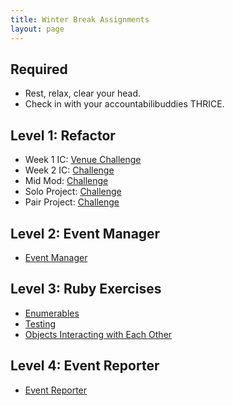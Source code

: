 ```yaml
---
title: Winter Break Assignments
layout: page
---
```


## Required
* Rest, relax, clear your head.
* Check in with your accountabilibuddies THRICE.

## Level 1: Refactor
* Week 1 IC: [Venue Challenge](XYZ)
* Week 2 IC: [Challenge](XYZ)
* Mid Mod: [Challenge](XYZ)
* Solo Project: [Challenge](XYZ)
* Pair Project: [Challenge](XYZ)

## Level 2: Event Manager
* [Event Manager](./projects/eventmanager)

## Level 3: Ruby Exercises
* [Enumerables](https://github.com/turingschool/ruby-exercises/tree/main/enumerables)
* [Testing](https://github.com/turingschool/ruby-exercises/tree/main/mythical-creatures)
* [Objects Interacting with Each Other](https://github.com/turingschool/ruby-exercises/tree/main/objects-and-methods)

## Level 4: Event Reporter
* [Event Reporter](https://backend.turing.io/module1/projects/event_reporter)
